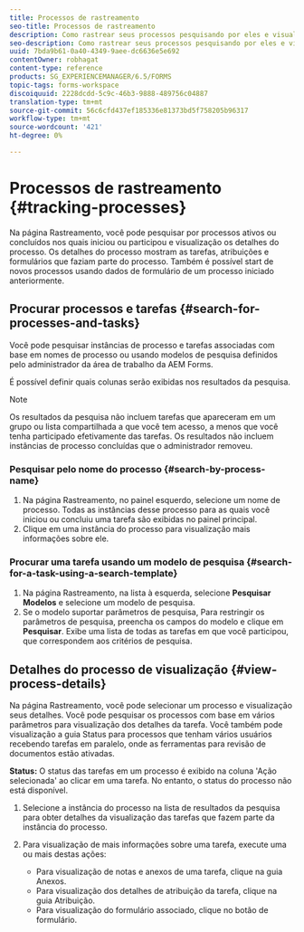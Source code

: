```yaml
---
title: Processos de rastreamento
seo-title: Processos de rastreamento
description: Como rastrear seus processos pesquisando por eles e visualizando seus detalhes.
seo-description: Como rastrear seus processos pesquisando por eles e visualizando seus detalhes.
uuid: 7bda9b61-0a40-4349-9aee-dc6636e5e692
contentOwner: robhagat
content-type: reference
products: SG_EXPERIENCEMANAGER/6.5/FORMS
topic-tags: forms-workspace
discoiquuid: 2228dcdd-5c9c-46b3-9888-489756c04887
translation-type: tm+mt
source-git-commit: 56c6cfd437ef185336e81373bd5f758205b96317
workflow-type: tm+mt
source-wordcount: '421'
ht-degree: 0%

---
```



# Processos de rastreamento {#tracking-processes}

Na página Rastreamento, você pode pesquisar por processos ativos ou concluídos nos quais iniciou ou participou e visualização os detalhes do processo. Os detalhes do processo mostram as tarefas, atribuições e formulários que faziam parte do processo. Também é possível start de novos processos usando dados de formulário de um processo iniciado anteriormente.

## Procurar processos e tarefas {#search-for-processes-and-tasks}

Você pode pesquisar instâncias de processo e tarefas associadas com base em nomes de processo ou usando modelos de pesquisa definidos pelo administrador da área de trabalho da AEM Forms.

É possível definir quais colunas serão exibidas nos resultados da pesquisa.

>[!NOTE]
>
>Os resultados da pesquisa não incluem tarefas que apareceram em um grupo ou lista compartilhada a que você tem acesso, a menos que você tenha participado efetivamente das tarefas. Os resultados não incluem instâncias de processo concluídas que o administrador removeu.

### Pesquisar pelo nome do processo {#search-by-process-name}

1. Na página Rastreamento, no painel esquerdo, selecione um nome de processo. Todas as instâncias desse processo para as quais você iniciou ou concluiu uma tarefa são exibidas no painel principal.
1. Clique em uma instância do processo para visualização mais informações sobre ele.

### Procurar uma tarefa usando um modelo de pesquisa {#search-for-a-task-using-a-search-template}

1. Na página Rastreamento, na lista à esquerda, selecione **Pesquisar Modelos** e selecione um modelo de pesquisa.
1. Se o modelo suportar parâmetros de pesquisa, Para restringir os parâmetros de pesquisa, preencha os campos do modelo e clique em **Pesquisar**. Exibe uma lista de todas as tarefas em que você participou, que correspondem aos critérios de pesquisa.

## Detalhes do processo de visualização {#view-process-details}

Na página Rastreamento, você pode selecionar um processo e visualização seus detalhes. Você pode pesquisar os processos com base em vários parâmetros para visualização dos detalhes da tarefa. Você também pode visualização a guia Status para processos que tenham vários usuários recebendo tarefas em paralelo, onde as ferramentas para revisão de documentos estão ativadas.

**Status:** O status das tarefas em um processo é exibido na coluna &#39;Ação selecionada&#39; ao clicar em uma tarefa. No entanto, o status do processo não está disponível.

1. Selecione a instância do processo na lista de resultados da pesquisa para obter detalhes da visualização das tarefas que fazem parte da instância do processo.
1. Para visualização de mais informações sobre uma tarefa, execute uma ou mais destas ações:

   * Para visualização de notas e anexos de uma tarefa, clique na guia Anexos.
   * Para visualização dos detalhes de atribuição da tarefa, clique na guia Atribuição.
   * Para visualização do formulário associado, clique no botão de formulário.

